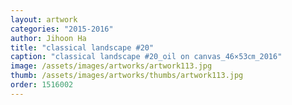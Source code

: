 ```yaml
---
layout: artwork
categories: "2015-2016"
author: Jihoon Ha
title: "classical landscape #20"
caption: "classical landscape #20_oil on canvas_46×53㎝_2016"
image: /assets/images/artworks/artwork113.jpg
thumb: /assets/images/artworks/thumbs/artwork113.jpg
order: 1516002
---
```


